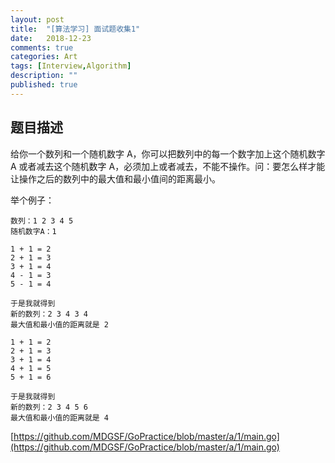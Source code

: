 ```yaml
---
layout: post
title:  "[算法学习] 面试题收集1"
date:   2018-12-23
comments: true
categories: Art
tags: [Interview,Algorithm]
description: ""
published: true
---
```


## 题目描述

给你一个数列和一个随机数字 A，你可以把数列中的每一个数字加上这个随机数字 A 或者减去这个随机数字 A，必须加上或者减去，不能不操作。问：要怎么样才能让操作之后的数列中的最大值和最小值间的距离最小。

举个例子：

```
数列：1 2 3 4 5
随机数字A：1
```

```
1 + 1 = 2
2 + 1 = 3
3 + 1 = 4
4 - 1 = 3
5 - 1 = 4

于是我就得到
新的数列：2 3 4 3 4
最大值和最小值的距离就是 2
```

```
1 + 1 = 2
2 + 1 = 3
3 + 1 = 4
4 + 1 = 5
5 + 1 = 6

于是我就得到
新的数列：2 3 4 5 6
最大值和最小值的距离就是 4
```

[https://github.com/MDGSF/GoPractice/blob/master/a/1/main.go](https://github.com/MDGSF/GoPractice/blob/master/a/1/main.go)
